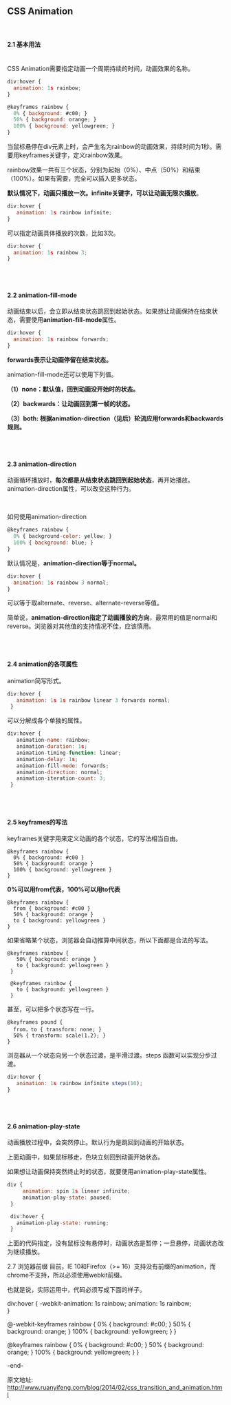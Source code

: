## CSS Animation
<br>

#### 2.1 基本用法

<br>
CSS Animation需要指定动画一个周期持续的时间，动画效果的名称。

 ```js
 div:hover {
   animation: 1s rainbow;
 }
 
 @keyframes rainbow {
   0% { background: #c00; }
   50% { background: orange; }
   100% { background: yellowgreen; }
 }
 
 ```
 
当鼠标悬停在div元素上时，会产生名为rainbow的动画效果，持续时间为1秒。需要用keyframes关键字，定义rainbow效果。

rainbow效果一共有三个状态，分别为起始（0%）、中点（50%）和结束（100%）。如果有需要，完全可以插入更多状态。

**默认情况下，动画只播放一次。infinite关键字，可以让动画无限次播放**。

```js
div:hover {
   animation: 1s rainbow infinite;
}
```
 
可以指定动画具体播放的次数，比如3次。

 ```js
 div:hover {
   animation: 1s rainbow 3;
 }
 ```

<br>
<br>

#### 2.2 animation-fill-mode

动画结束以后，会立即从结束状态跳回到起始状态。如果想让动画保持在结束状态，需要使用**animation-fill-mode**属性。

 ```js
 div:hover {
   animation: 1s rainbow forwards;
 }
 ```
**forwards表示让动画停留在结束状态。**

animation-fill-mode还可以使用下列值。

**（1）none：默认值，回到动画没开始时的状态。**

**（2）backwards：让动画回到第一帧的状态。**

**（3）both: 根据animation-direction（见后）轮流应用forwards和backwards规则。**



<br>
<br>

#### 2.3 animation-direction

动画循环播放时，**每次都是从结束状态跳回到起始状态**，再开始播放。animation-direction属性，可以改变这种行为。

<br>

如何使用animation-direction

 ```js
 @keyframes rainbow {
   0% { background-color: yellow; }
   100% { background: blue; }
 }
 ```
默认情况是，**animation-direction等于normal。**

 ```js
 div:hover {
   animation: 1s rainbow 3 normal;
 }
 ```
 
可以等于取alternate、reverse、alternate-reverse等值。


简单说，**animation-direction指定了动画播放的方向**，最常用的值是normal和reverse。浏览器对其他值的支持情况不佳，应该慎用。


<br>
<br>

#### 2.4 animation的各项属性

animation简写形式。

```js
div:hover {
   animation: 1s 1s rainbow linear 3 forwards normal;
 }
 ```
可以分解成各个单独的属性。

```js
div:hover {
   animation-name: rainbow;
   animation-duration: 1s;
   animation-timing-function: linear;
   animation-delay: 1s;
   animation-fill-mode: forwards;
   animation-direction: normal;
   animation-iteration-count: 3;
 }
```

<br>
<br>

#### 2.5 keyframes的写法
keyframes关键字用来定义动画的各个状态，它的写法相当自由。

 ```
 @keyframes rainbow {
   0% { background: #c00 }
   50% { background: orange }
   100% { background: yellowgreen }
 }
 ```
 
**0%可以用from代表，100%可以用to代表**

 ```
@keyframes rainbow {
   from { background: #c00 }
   50% { background: orange }
   to { background: yellowgreen }
}
```
如果省略某个状态，浏览器会自动推算中间状态，所以下面都是合法的写法。

```
@keyframes rainbow {
   50% { background: orange }
   to { background: yellowgreen }
 }

 @keyframes rainbow {
   to { background: yellowgreen }
 }
 ```
 
甚至，可以把多个状态写在一行。

 ```
 @keyframes pound {
   from，to { transform: none; }
   50% { transform: scale(1.2); }
 }
 ```
 
浏览器从一个状态向另一个状态过渡，是平滑过渡。steps 函数可以实现分步过渡。

```js
div:hover {
   animation: 1s rainbow infinite steps(10);
}
```

<br>
<br>

#### 2.6 animation-play-state

动画播放过程中，会突然停止。默认行为是跳回到动画的开始状态。

上面动画中，如果鼠标移走，色块立刻回到动画开始状态。

如果想让动画保持突然终止时的状态，就要使用animation-play-state属性。

```js
div {
     animation: spin 1s linear infinite;
     animation-play-state: paused;
 }

 div:hover {
   animation-play-state: running;
 }
``` 
上面的代码指定，没有鼠标没有悬停时，动画状态是暂停；一旦悬停，动画状态改为继续播放。




2.7 浏览器前缀
目前，IE 10和Firefox（>= 16）支持没有前缀的animation，而chrome不支持，所以必须使用webkit前缀。

也就是说，实际运用中，代码必须写成下面的样子。

 div:hover {
   -webkit-animation: 1s rainbow;
   animation: 1s rainbow;  
 }

 @-webkit-keyframes rainbow {
   0% { background: #c00; }
   50% { background: orange; }
   100% { background: yellowgreen; }
 }

 @keyframes rainbow {
   0% { background: #c00; }
   50% { background: orange; }
   100% { background: yellowgreen; }
 }



-end-

原文地址: http://www.ruanyifeng.com/blog/2014/02/css_transition_and_animation.html
